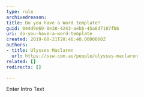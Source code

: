 ```yaml
---
type: rule
archivedreason: 
title: Do you have a Word template?
guid: 044d9e69-0e38-4243-aebb-45a6d7107fb6
uri: do-you-have-a-word-template
created: 2019-08-21T20:46:40.0000000Z
authors:
- title: Ulysses Maclaren
  url: https://ssw.com.au/people/ulysses-maclaren
related: []
redirects: []

---
```



Enter Intro Text
<br><excerpt class='endintro'></excerpt><br>



